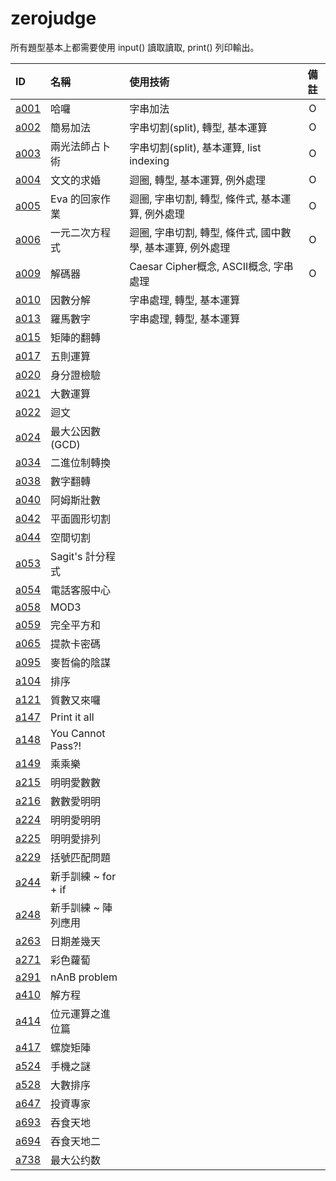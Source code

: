 # zerojudge

所有題型基本上都需要使用 input() 讀取讀取, print() 列印輸出。

|ID|名稱|使用技術|備註|
|:--|:--|:--|:-:|
|[a001](https://zerojudge.tw/ShowProblem?problemid=a001)|哈囉|字串加法|O|
|[a002](https://zerojudge.tw/ShowProblem?problemid=a002)|簡易加法|字串切割(split), 轉型, 基本運算|O|
|[a003](https://zerojudge.tw/ShowProblem?problemid=a003)|兩光法師占卜術|字串切割(split), 基本運算, list indexing|O|
|[a004](https://zerojudge.tw/ShowProblem?problemid=a004)|文文的求婚|迴圈, 轉型, 基本運算, 例外處理|O|
|[a005](https://zerojudge.tw/ShowProblem?problemid=a005)|Eva 的回家作業|迴圈, 字串切割, 轉型, 條件式, 基本運算, 例外處理|O|
|[a006](https://zerojudge.tw/ShowProblem?problemid=a006)|一元二次方程式|迴圈, 字串切割, 轉型, 條件式, 國中數學, 基本運算, 例外處理|O|
|[a009](https://zerojudge.tw/ShowProblem?problemid=a009)|解碼器|Caesar Cipher概念, ASCII概念, 字串處理|O|
|[a010](https://zerojudge.tw/ShowProblem?problemid=a010)|因數分解|字串處理, 轉型, 基本運算||
|[a013](https://zerojudge.tw/ShowProblem?problemid=a013)|羅馬數字|字串處理, 轉型, 基本運算||
|[a015](https://zerojudge.tw/ShowProblem?problemid=a015)|矩陣的翻轉|||
|[a017](https://zerojudge.tw/ShowProblem?problemid=a017)|五則運算|||
|[a020](https://zerojudge.tw/ShowProblem?problemid=a020)|身分證檢驗|||
|[a021](https://zerojudge.tw/ShowProblem?problemid=a021)|大數運算|||
|[a022](https://zerojudge.tw/ShowProblem?problemid=a022)|迴文|||
|[a024](https://zerojudge.tw/ShowProblem?problemid=a024)|最大公因數(GCD)|||
|[a034](https://zerojudge.tw/ShowProblem?problemid=a034)|二進位制轉換|||
|[a038](https://zerojudge.tw/ShowProblem?problemid=a038)|數字翻轉|||
|[a040](https://zerojudge.tw/ShowProblem?problemid=a040)|阿姆斯壯數|||
|[a042](https://zerojudge.tw/ShowProblem?problemid=a042)|平面圓形切割|||
|[a044](https://zerojudge.tw/ShowProblem?problemid=a044)|空間切割|||
|[a053](https://zerojudge.tw/ShowProblem?problemid=a053)|Sagit\'s 計分程式|||
|[a054](https://zerojudge.tw/ShowProblem?problemid=a054)|電話客服中心|||
|[a058](https://zerojudge.tw/ShowProblem?problemid=a058)|MOD3|||
|[a059](https://zerojudge.tw/ShowProblem?problemid=a059)|完全平方和|||
|[a065](https://zerojudge.tw/ShowProblem?problemid=a065)|提款卡密碼|||
|[a095](https://zerojudge.tw/ShowProblem?problemid=a095)|麥哲倫的陰謀|||
|[a104](https://zerojudge.tw/ShowProblem?problemid=a104)|排序|||
|[a121](https://zerojudge.tw/ShowProblem?problemid=a121)|質數又來囉|||
|[a147](https://zerojudge.tw/ShowProblem?problemid=a147)|Print it all|||
|[a148](https://zerojudge.tw/ShowProblem?problemid=a148)|You Cannot Pass?!|||
|[a149](https://zerojudge.tw/ShowProblem?problemid=a149)|乘乘樂|||
|[a215](https://zerojudge.tw/ShowProblem?problemid=a215)|明明愛數數|||
|[a216](https://zerojudge.tw/ShowProblem?problemid=a216)|數數愛明明|||
|[a224](https://zerojudge.tw/ShowProblem?problemid=a224)|明明愛明明|||
|[a225](https://zerojudge.tw/ShowProblem?problemid=a225)|明明愛排列|||
|[a229](https://zerojudge.tw/ShowProblem?problemid=a229)|括號匹配問題|||
|[a244](https://zerojudge.tw/ShowProblem?problemid=a244)|新手訓練 ~ for + if|||
|[a248](https://zerojudge.tw/ShowProblem?problemid=a248)|新手訓練 ~ 陣列應用|||
|[a263](https://zerojudge.tw/ShowProblem?problemid=a263)|日期差幾天|||
|[a271](https://zerojudge.tw/ShowProblem?problemid=a271)|彩色蘿蔔|||
|[a291](https://zerojudge.tw/ShowProblem?problemid=a291)|nAnB problem|||
|[a410](https://zerojudge.tw/ShowProblem?problemid=a410)|解方程|||
|[a414](https://zerojudge.tw/ShowProblem?problemid=a414)|位元運算之進位篇|||
|[a417](https://zerojudge.tw/ShowProblem?problemid=a417)|螺旋矩陣|||
|[a524](https://zerojudge.tw/ShowProblem?problemid=a524)|手機之謎|||
|[a528](https://zerojudge.tw/ShowProblem?problemid=a528)|大數排序|||
|[a647](https://zerojudge.tw/ShowProblem?problemid=a647)|投資專家|||
|[a693](https://zerojudge.tw/ShowProblem?problemid=a693)|吞食天地|||
|[a694](https://zerojudge.tw/ShowProblem?problemid=a694)|吞食天地二|||
|[a738](https://zerojudge.tw/ShowProblem?problemid=a738)|最大公约数|||
